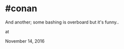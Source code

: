 # #conan



And another; some bashing is overboard but it's funny..







at

November 14, 2016
















